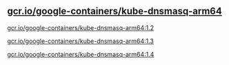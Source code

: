 
[gcr.io/google-containers/kube-dnsmasq-arm64](https://hub.docker.com/r/anjia0532/google-containers.kube-dnsmasq-arm64/tags/)
-----


[gcr.io/google-containers/kube-dnsmasq-arm64:1.2](https://hub.docker.com/r/anjia0532/google-containers.kube-dnsmasq-arm64/tags/)


[gcr.io/google-containers/kube-dnsmasq-arm64:1.3](https://hub.docker.com/r/anjia0532/google-containers.kube-dnsmasq-arm64/tags/)


[gcr.io/google-containers/kube-dnsmasq-arm64:1.4](https://hub.docker.com/r/anjia0532/google-containers.kube-dnsmasq-arm64/tags/)


